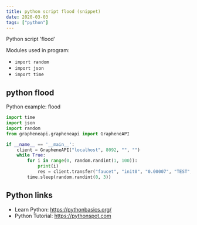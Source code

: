 ```yaml
---
title: python script flood (snippet)
date: 2020-03-03
tags: ["python"]
---
```

Python script 'flood'


Modules used in program: 
* `import random`
* `import json`
* `import time`

## python flood

Python example: flood

```python
import time
import json
import random
from grapheneapi.grapheneapi import GrapheneAPI

if __name__ == '__main__':
    client = GrapheneAPI("localhost", 8092, "", "")
    while True:
        for i in range(0, random.randint(1, 100)):
            print(i)
            res = client.transfer("faucet", "init0", "0.00007", "TEST", "", True)
        time.sleep(random.randint(0, 3))


```

## Python links

- Learn Python: https://pythonbasics.org/
- Python Tutorial: https://pythonspot.com
